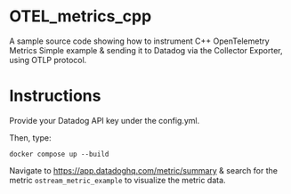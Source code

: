 # OTEL_metrics_cpp

A sample source code showing how to instrument C++ OpenTelemetry Metrics Simple example & sending it to Datadog via the Collector Exporter, using OTLP protocol. 

# Instructions
Provide your Datadog API key under the config.yml. 

Then, type:
```
docker compose up --build
```

Navigate to https://app.datadoghq.com/metric/summary & search for the metric `ostream_metric_example` to visualize the metric data. 
